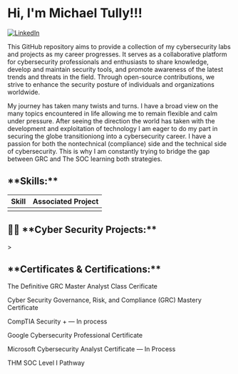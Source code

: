 <h1>Hi, I'm Michael Tully!!! </h1>

[![LinkedIn](https://img.shields.io/badge/LinkedIn-Profile-blue?logo=linkedin)](https://www.linkedin.com/in/michael-c-tully)


This GitHub repository aims to provide a collection of my cybersecurity labs and projects as my career progresses. It serves as a collaborative platform for cybersecurity professionals and enthusiasts to share knowledge, develop and maintain security tools, and promote awareness of the latest trends and threats in the field. Through open-source contributions, we strive to enhance the security posture of individuals and organizations worldwide.

My journey has taken many twists and turns. I have a broad view on the many topics encountered in life allowing me to remain flexible and calm under pressure. After seeing the direction the world has taken with the development and exploitation of technology I am eager to do my part in securing the globe transitioniong into a cybersecurity career. I have a passion for both the nontechnical (compliance) side and the technical side of cybersecurity. This is why I am constantly trying to bridge the gap between GRC and The SOC learning both strategies.

<h2>**Skills:**</h2>

|**Skill**                                         |**Associated Project**                               |
|--------------------------------------------------|-----------------------------------------------------|
|                                                 |                                                     |

<h2>👨‍💻 **Cyber Security Projects:**</h2>
                                     >







<h2> **Certificates & Certifications:**</h2>

The Definitive GRC Master Analyst Class Cerificate

Cyber Security Governance, Risk, and Compliance (GRC) Mastery Certificate

CompTIA Security + ― In process

Google Cybersecurity Professional Certificate

Microsoft Cybersecurity Analyst Certificate ― In Process
   
THM SOC Level I Pathway
 

